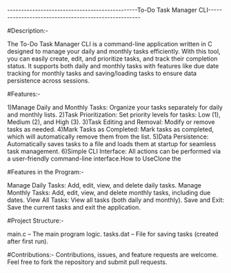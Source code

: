 -----------------------------------------------To-Do Task Manager CLI-----------------------------------------------------

#Description:-

The To-Do Task Manager CLI is a command-line application written in C designed to manage your daily and monthly tasks efficiently. With this tool, you can easily create, edit, and prioritize tasks, and track their completion status. It supports both daily and monthly tasks with features like due date tracking for monthly tasks and saving/loading tasks to ensure data persistence across sessions.

#Features:-

1)Manage Daily and Monthly Tasks: Organize your tasks separately for daily and monthly lists.
2)Task Prioritization: Set priority levels for tasks: Low (1), Medium (2), and High (3).
3)Task Editing and Removal: Modify or remove tasks as needed.
4)Mark Tasks as Completed: Mark tasks as completed, which will automatically remove them from the list.
5)Data Persistence: Automatically saves tasks to a file and loads them at startup for seamless task management.
6)Simple CLI Interface: All actions can be performed via a user-friendly command-line interface.How to UseClone the 

#Features in the Program:-

Manage Daily Tasks: Add, edit, view, and delete daily tasks.
Manage Monthly Tasks: Add, edit, view, and delete monthly tasks, including due dates.
View All Tasks: View all tasks (both daily and monthly).
Save and Exit: Save the current tasks and exit the application.

#Project Structure:-

main.c – The main program logic.
tasks.dat – File for saving tasks (created after first run).

#Contributions:-
Contributions, issues, and feature requests are welcome. Feel free to fork the repository and submit pull requests.

